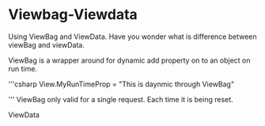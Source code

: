 # Viewbag-Viewdata
Using ViewBag and ViewData. Have you wonder what is difference between viewBag and viewData. 

ViewBag is a wrapper around for dynamic add property on to an object on run time.

'''csharp
View.MyRunTimeProp = "This is daynmic through ViewBag"

'''
ViewBag only valid for a single request. Each time it is being reset.

ViewData
